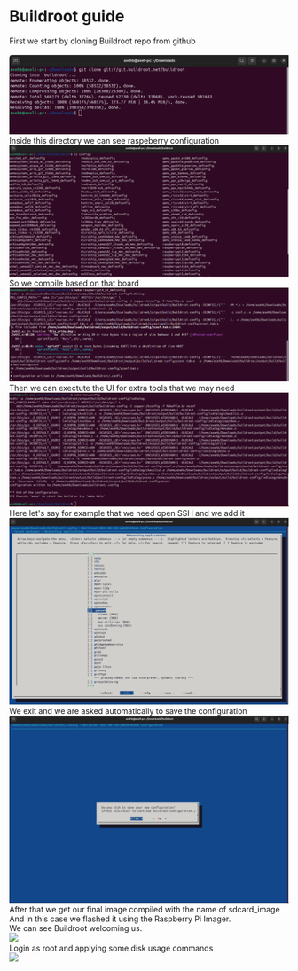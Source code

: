 # Buildroot guide

First we start by cloning Buildroot repo from github<br><br>
![](buildroot_evidence/cloning_repo_1.png)  
Inside this directory we can see raspeberry configuration  
![](buildroot_evidence/checking_for_boards_2.png)  
So we compile based on that board  
![](buildroot_evidence/selecting_raspberry_3.png)  
Then we can exectute the UI for extra tools that we may need  
![](buildroot_evidence/Executing_the_UI_4.png)  
Here let's say for example that we need open SSH and we add it  
![](buildroot_evidence/Selecting_openssh_as_a_module_example_5.png)  
We exit and we are asked automatically to save the configuration  
![](buildroot_evidence/save_configuration_and_make_the_file_6.png)  
After that we get our final image compiled with the name of sdcard_image  
And in this case we flashed it using the Raspberry Pi Imager.  
We can see Buildroot welcoming us.    
![](buildroot_evidence/Buildroot_login_7.jpg)  
Login as root and applying some disk usage commands  
![](buildroot_evidence/applying_commands_8.jpg)
